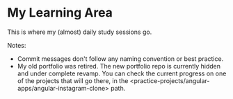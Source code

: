 # My Learning Area

This is where my (almost) daily study sessions go.

Notes: 
- Commit messages don't follow any naming convention or best practice.
- My old portfolio was retired. The new portfolio repo is currently hidden and under complete revamp. You can check the current progress on one of the projects that will go there, in the <practice-projects/angular-apps/angular-instagram-clone> path.
